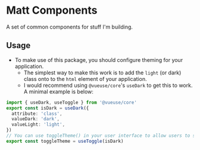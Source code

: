 # Matt Components

A set of common components for stuff I'm building.

## Usage

- To make use of this package, you should configure theming for your application.
  - The simplest way to make this work is to add the `light` (or dark) class onto to the `html` element of your application.
  - I would recommend using `@vueuse/core`'s `useDark` to get this to work. A minimal example is below:

```ts
import { useDark, useToggle } from '@vueuse/core'
export const isDark = useDark({
  attribute: 'class',
  valueDark: 'dark',
  valueLight: 'light',
})
// You can use toggleTheme() in your user interface to allow users to switch the theme of the UI.
export const toggleTheme = useToggle(isDark)
```
